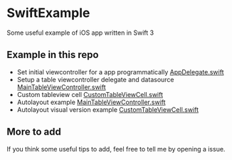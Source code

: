 # SwiftExample
Some useful example of iOS app written in Swift 3

## Example in this repo

- Set initial viewcontroller for a app programmatically [AppDelegate.swift](./TableVCTest/AppDelegate.swift)
- Setup a table viewcontroller delegate and datasource [MainTableViewController.swift](./TableVCTest/MainTableViewController.swift)
- Custom tableview cell [CustomTableViewCell.swift](./TableVCTest/CustomTableViewCell.swift)
- Autolayout example [MainTableViewController.swift](./TableVCTest/MainTableViewController.swift)
- Autolayout visual version example [CustomTableViewCell.swift](./TableVCTest/CustomTableViewCell.swift)

## More to add
If you think some useful tips to add, feel free to tell me by opening a issue.

